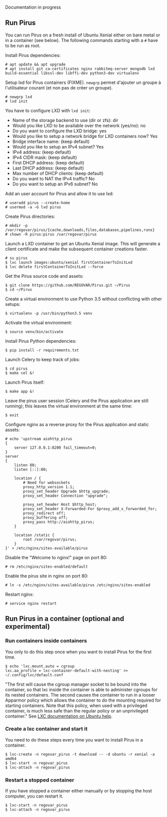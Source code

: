 Documentation in progress
    
## Run Pirus

You can run Pirus on a fresh install of Ubuntu Xenial either on bare metal or in a container (see below).
The following commands starting with a `#` have to be run as root.

Install Pirus dependencies:
    
    # apt update && apt upgrade
    # apt install git ca-certificates nginx rabbitmq-server mongodb lxd build-essential libssl-dev libffi-dev python3-dev virtualenv
    
Setup lxd for Pirus containers (FIXME). `newgrp` permet d'ajouter un groupe à l'utilisateur courant (et non pas de créer un groupe).

    # newgrp lxd
    # lxd init

You have to configure LXD with `lxd init`:
* Name of the storage backend to use (dir or zfs): dir
* Would you like LXD to be available over the network (yes/no): no
* Do you want to configure the LXD bridge: yes
* Would you like to setup a network bridge for LXD containers now? Yes
* Bridge interface name: (keep default)
* Would you like to setup an IPv4 subnet? Yes
* IPv4 address: (keep default)
* IPv4 CIDR mask: (keep default)
* First DHCP address: (keep default)
* Last DHCP address: (keep default)
* Max number of DHCP clients: (keep default)
* Do you want to NAT the IPv4 traffic? No
* Do you want to setup an IPv6 subnet? No

Add an user account for Pirus and allow it to use lxd:

    # useradd pirus --create-home
    # usermod -a -G lxd pirus
    
Create Pirus directories:

    # mkdir -p /var/regovar/pirus/{cache,downloads,files,databases,pipelines,runs}
    # chown -R pirus:pirus /var/regovar/pirus
    
Launch a LXD container to get an Ubuntu Xenial image. This will generate a client certificate and make the subsequent container creations faster.
  
    # su pirus
    $ lxc launch images:ubuntu/xenial firstContainerToInitLxd
    $ lxc delete firstContainerToInitLxd --force
   
Get the Pirus source code and assets:   
    
    $ git clone https://github.com/REGOVAR/Pirus.git ~/Pirus
    $ cd ~/Pirus
    
Create a virtual environment to use Python 3.5 without conflicting with other setups:

    $ virtualenv -p /usr/bin/python3.5 venv
    
Activate the virtual environment:
    
    $ source venv/bin/activate
    
Install Pirus Python dependencies:    
    
    $ pip install -r requirements.txt
    
Launch Celery to keep track of jobs:

    $ cd pirus
    $ make cel &!
    
Launch Pirus itself:    
    
    $ make app &!
    
Leave the pirus user session (Celery and the Pirus application are still running); this leaves the virtual environment at the same time: 
    
    $ exit
    
Configure nginx as a reverse proxy for the Pirus application and static assets:
    
    # echo 'upstream aiohttp_pirus
    {
        server 127.0.0.1:8200 fail_timeout=0;
    }
    server
    {
        listen 80;
        listen [::]:80;

        location / {
            # Need for websockets
            proxy_http_version 1.1;
            proxy_set_header Upgrade $http_upgrade;
            proxy_set_header Connection "upgrade";

            proxy_set_header Host $http_host;
            proxy_set_header X-Forwarded-For $proxy_add_x_forwarded_for;
            proxy_redirect off;
            proxy_buffering off;
            proxy_pass http://aiohttp_pirus;
        }

        location /static {
            root /var/regovar/pirus;
        }
    }' > /etc/nginx/sites-available/pirus
    
Disable the "Welcome to nginx!" page on port 80:    
    
    # rm /etc/nginx/sites-enabled/default
    
Enable the pirus site in nginx on port 80:
    
    # ln -s /etc/nginx/sites-available/pirus /etc/nginx/sites-enabled
    
Restart nginx:    
    
    # service nginx restart

## Run Pirus in a container (optional and experimental)

### Run containers inside containers
You only to do this step once when you want to install Pirus for the first time.
   
    $ echo 'lxc.mount.auto = cgroup
    lxc.aa_profile = lxc-container-default-with-nesting' >> ~/.config/lxc/default.conf

"The first will cause the cgroup manager socket to be bound into the container, so that lxc inside the container is able to administer cgroups for its nested containers. The second causes the container to run in a looser Apparmor policy which allows the container to do the mounting required for starting containers. Note that this policy, when used with a privileged container, is much less safe than the regular policy or an unprivileged container." See [LXC documentation on Ubuntu help](https://help.ubuntu.com/lts/serverguide/lxc.html).

### Create a lxc container and start it
You need to do these steps every time you want to install Pirus in a container.

    $ lxc-create -n regovar_pirus -t download -- -d ubuntu -r xenial -a amd64
    $ lxc-start -n regovar_pirus
    $ lxc-attach -n regovar_pirus

### Restart a stopped container
If you have stopped a container either manually or by stopping the host computer, you can restart it.

    $ lxc-start -n regovar_pirus
    $ lxc-attach -n regovar_pirus

